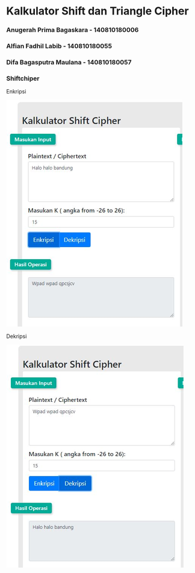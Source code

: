 # Kalkulator Shift dan Triangle Cipher

### Anugerah Prima Bagaskara - 140810180006
### Alfian Fadhil Labib - 140810180055
### Difa Bagasputra Maulana - 140810180057


### Shiftchiper

Enkripsi


![encrypt](Screenshot/Enkrip-Shift.jpg)

Dekripsi


![decrypt](Screenshot/Dekrip-Shift.jpg)

